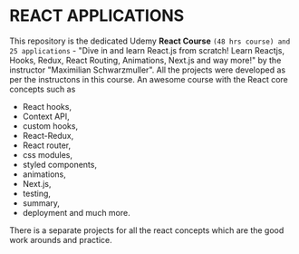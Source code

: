 # REACT APPLICATIONS

This repository is the dedicated Udemy **React Course** `(48 hrs course) and 25 applications` - "Dive in and learn React.js from scratch! Learn Reactjs, Hooks, Redux, React Routing, Animations, Next.js and way more!" by the instructor "Maximilian Schwarzmuller". All the projects were developed as per the instructons in this course. 
An awesome course with the React core concepts such as 
- React hooks, 
- Context API, 
- custom hooks, 
- React-Redux, 
- React router, 
- css modules, 
- styled components, 
- animations, 
- Next.js, 
- testing, 
- summary, 
- deployment and much more.   
                                                                                                                                              
There is a separate projects for all the react concepts which are the good work arounds and practice.
